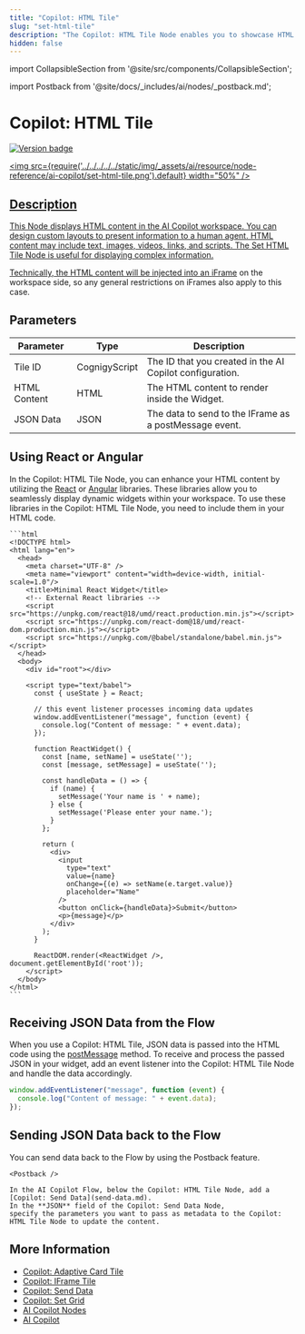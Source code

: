```yaml
---
title: "Copilot: HTML Tile"
slug: "set-html-tile"
description: "The Copilot: HTML Tile Node enables you to showcase HTML content in the AI Copilot workspace. You can design custom layouts to present information to a human agent. HTML content may include text, images, videos, links, and scripts."
hidden: false
---
```

import CollapsibleSection from '@site/src/components/CollapsibleSection';


import Postback from '@site/docs/_includes/ai/nodes/_postback.md';

# Copilot: HTML Tile

<a href="../../../../release-notes/4.90.md" /><img src="https://img.shields.io/badge/Updated in-v4.90-blue.svg" alt="Version badge" />

<img src={require('../../../../../static/img/_assets/ai/resource/node-reference/ai-copilot/set-html-tile.png').default} width="50%" />

## Description

This Node displays HTML content in the AI Copilot workspace. You can design custom layouts to present information to a human agent. HTML content may include text, images, videos, links, and scripts. The Set HTML Tile Node is useful for displaying complex information.

Technically, the HTML content will be injected into an [iFrame](https://developer.mozilla.org/en-US/docs/Web/HTML/Element/iframe) on the workspace side, so any general restrictions on iFrames also apply to this case.

## Parameters

| Parameter    | Type          | Description                                              |
|--------------|---------------|----------------------------------------------------------|
| Tile ID      | CognigyScript | The ID that you created in the AI Copilot configuration. |
| HTML Content | HTML          | The HTML content to render inside the Widget.            |
| JSON Data    | JSON          | The data to send to the IFrame as a postMessage event.   |

## Using React or Angular

In the Copilot: HTML Tile Node, you can enhance your HTML content by utilizing the [React](https://react.dev/) or [Angular](https://angular.dev/) libraries.
These libraries allow you to seamlessly display dynamic widgets within your workspace. 
To use these libraries in the Copilot: HTML Tile Node, you need to include them in your HTML code.

<CollapsibleSection title="Example">

    ```html
    <!DOCTYPE html>
    <html lang="en">
      <head>
        <meta charset="UTF-8" />
        <meta name="viewport" content="width=device-width, initial-scale=1.0"/>
        <title>Minimal React Widget</title>
        <!-- External React libraries -->
        <script src="https://unpkg.com/react@18/umd/react.production.min.js"></script>
        <script src="https://unpkg.com/react-dom@18/umd/react-dom.production.min.js"></script>
        <script src="https://unpkg.com/@babel/standalone/babel.min.js"></script>
      </head>
      <body>
        <div id="root"></div>
    
        <script type="text/babel">
          const { useState } = React;
    
          // this event listener processes incoming data updates
          window.addEventListener("message", function (event) {
            console.log("Content of message: " + event.data);
          });
    
          function ReactWidget() {
            const [name, setName] = useState('');
            const [message, setMessage] = useState('');
    
            const handleData = () => {
              if (name) {
                setMessage('Your name is ' + name);
              } else {
                setMessage('Please enter your name.');
              }
            };
    
            return (
              <div>
                <input
                  type="text"
                  value={name}
                  onChange={(e) => setName(e.target.value)}
                  placeholder="Name"
                />
                <button onClick={handleData}>Submit</button>
                <p>{message}</p>
              </div>
            );
          }
    
          ReactDOM.render(<ReactWidget />, document.getElementById('root'));
        </script>
      </body>
    </html>
    ```
    

</CollapsibleSection>


## Receiving JSON Data from the Flow

When you use a Copilot: HTML Tile, JSON data is passed into the HTML code using the [postMessage](https://developer.mozilla.org/en-US/docs/Web/API/Window/postMessage) method.
To receive and process the passed JSON in your widget, add an event listener into the Copilot: HTML Tile Node and handle the data accordingly.

```js
window.addEventListener("message", function (event) {
  console.log("Content of message: " + event.data);
});
```

## Sending JSON Data back to the Flow

You can send data back to the Flow by using the Postback feature.

<CollapsibleSection title="Postback">

    <Postback />

    In the AI Copilot Flow, below the Copilot: HTML Tile Node, add a [Copilot: Send Data](send-data.md).
    In the **JSON** field of the Copilot: Send Data Node,
    specify the parameters you want to pass as metadata to the Copilot: HTML Tile Node to update the content.

</CollapsibleSection>


## More Information

- [Copilot: Adaptive Card Tile](set-adaptive-card-tile.md)
- [Copilot: IFrame Tile](set-iframe-tile.md)
- [Copilot: Send Data](send-data.md)
- [Copilot: Set Grid](set-grid.md)
- [AI Copilot Nodes](overview.md)
- [AI Copilot](../../../../ai-copilot/overview.md)